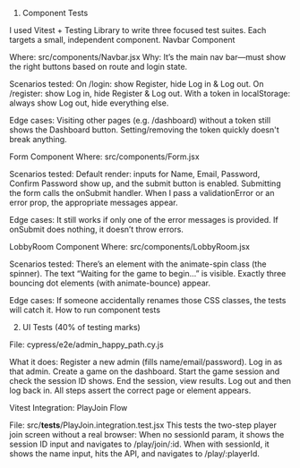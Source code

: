 1. Component Tests

I used Vitest + Testing Library to write three focused test suites. Each targets a small, independent component.
Navbar Component

Where: src/components/Navbar.jsx
Why: It’s the main nav bar—must show the right buttons based on route and login state.

Scenarios tested:
On /login: show Register, hide Log in & Log out.
On /register: show Log in, hide Register & Log out.
With a token in localStorage: always show Log out, hide everything else.

Edge cases:
Visiting other pages (e.g. /dashboard) without a token still shows the Dashboard button.
Setting/removing the token quickly doesn't break anything.

Form Component
Where: src/components/Form.jsx

Scenarios tested:
Default render: inputs for Name, Email, Password, Confirm Password show up, and the submit button is enabled.
Submitting the form calls the onSubmit handler.
When I pass a validationError or an error prop, the appropriate messages appear.

Edge cases:
It still works if only one of the error messages is provided.
If onSubmit does nothing, it doesn’t throw errors.

LobbyRoom Component
Where: src/components/LobbyRoom.jsx

Scenarios tested:
There’s an element with the animate-spin class (the spinner).
The text “Waiting for the game to begin…” is visible.
Exactly three bouncing dot elements (with animate-bounce) appear.

Edge cases:
If someone accidentally renames those CSS classes, the tests will catch it.
How to run component tests

2. UI Tests (40% of testing marks)


File: cypress/e2e/admin_happy_path.cy.js

What it does:
Register a new admin (fills name/email/password).
Log in as that admin.
Create a game on the dashboard.
Start the game session and check the session ID shows.
End the session, view results.
Log out and then log back in.
All steps assert the correct page or element appears.

Vitest Integration: PlayJoin Flow

File: src/__tests__/PlayJoin.integration.test.jsx
This tests the two-step player join screen without a real browser:
When no sessionId param, it shows the session ID input and navigates to /play/join/:id.
When with sessionId, it shows the name input, hits the API, and navigates to /play/:playerId.